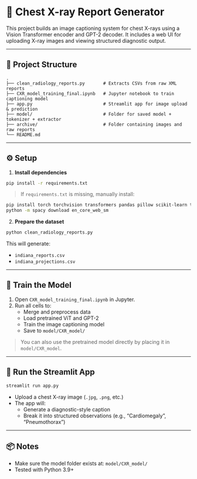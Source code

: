 
# 🩻 Chest X-ray Report Generator

This project builds an image captioning system for chest X-rays using a Vision Transformer encoder and GPT-2 decoder. It includes a web UI for uploading X-ray images and viewing structured diagnostic output.

---

## 📁 Project Structure

```
.
├── clean_radiology_reports.py       # Extracts CSVs from raw XML reports
├── CXR_model_training_final.ipynb   # Jupyter notebook to train captioning model
├── app.py                           # Streamlit app for image upload & prediction
├── model/                           # Folder for saved model + tokenizer + extractor
├── archive/                         # Folder containing images and raw reports
└── README.md
```

---

## ⚙️ Setup

1. **Install dependencies**

```bash
pip install -r requirements.txt
```

> If `requirements.txt` is missing, manually install:
```bash
pip install torch torchvision transformers pandas pillow scikit-learn tqdm spacy evaluate streamlit
python -m spacy download en_core_web_sm
```

2. **Prepare the dataset**

```bash
python clean_radiology_reports.py
```

This will generate:
- `indiana_reports.csv`
- `indiana_projections.csv`

---

## 🧠 Train the Model

1. Open `CXR_model_training_final.ipynb` in Jupyter.
2. Run all cells to:
   - Merge and preprocess data
   - Load pretrained ViT and GPT-2
   - Train the image captioning model
   - Save to `model/CXR_model/`

> You can also use the pretrained model directly by placing it in `model/CXR_model`.

---

## 🚀 Run the Streamlit App

```bash
streamlit run app.py
```

- Upload a chest X-ray image (`.jpg`, `.png`, etc.)
- The app will:
  - Generate a diagnostic-style caption
  - Break it into structured observations (e.g., “Cardiomegaly”, “Pneumothorax”)

---

## 📦 Notes

- Make sure the model folder exists at: `model/CXR_model/`
- Tested with Python 3.9+
